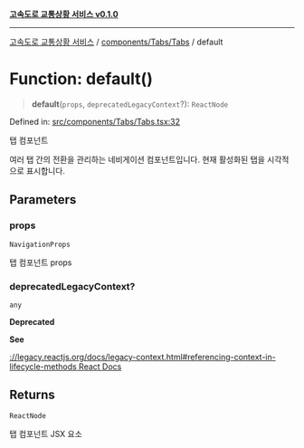 [**고속도로 교통상황 서비스 v0.1.0**](../../../../README.md)

***

[고속도로 교통상황 서비스](../../../../modules.md) / [components/Tabs/Tabs](../README.md) / default

# Function: default()

> **default**(`props`, `deprecatedLegacyContext`?): `ReactNode`

Defined in: [src/components/Tabs/Tabs.tsx:32](https://github.com/ksheyon123/road-status-preview/blob/d56258a23fae54155a9cd30000ae39fff6269a67/src/components/Tabs/Tabs.tsx#L32)

탭 컴포넌트

여러 탭 간의 전환을 관리하는 네비게이션 컴포넌트입니다.
현재 활성화된 탭을 시각적으로 표시합니다.

## Parameters

### props

`NavigationProps`

탭 컴포넌트 props

### deprecatedLegacyContext?

`any`

**Deprecated**

**See**

[://legacy.reactjs.org/docs/legacy-context.html#referencing-context-in-lifecycle-methods React Docs](../../../../https/README.md)

## Returns

`ReactNode`

탭 컴포넌트 JSX 요소
